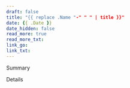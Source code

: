 ```yaml
---
draft: false
title: "{{ replace .Name "-" " " | title }}"
date: {{ .Date }}
date_hidden: false
read_more: true
read_more_txt: 
link_go: 
link_txt: 
---
```

Summary

<!--more-->

Details
